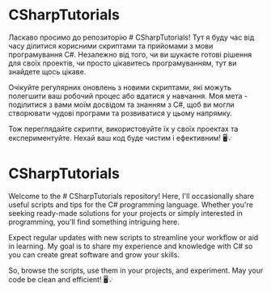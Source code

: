 # CSharpTutorials
Ласкаво просимо до репозиторію # CSharpTutorials! Тут я буду час від часу ділитися корисними скриптами та прийомами з мови програмування C#. Незалежно від того, чи ви шукаєте готові рішення для своїх проектів, чи просто цікавитесь програмуванням, тут ви знайдете щось цікаве.

Очікуйте регулярних оновлень з новими скриптами, які можуть полегшити ваш робочий процес або вдатися у навчання. Моя мета - поділитися з вами моїм досвідом та знанням з C#, щоб ви могли створювати чудові програми та розвиватися у цьому напрямку.

Тож переглядайте скрипти, використовуйте їх у своїх проектах та експериментуйте. Нехай ваш код буде чистим і ефективним! 🖥️💡

# CSharpTutorials
Welcome to the # CSharpTutorials repository! Here, I'll occasionally share useful scripts and tips for the C# programming language. Whether you're seeking ready-made solutions for your projects or simply interested in programming, you'll find something intriguing here.

Expect regular updates with new scripts to streamline your workflow or aid in learning. My goal is to share my experience and knowledge with C# so you can create great software and grow your skills.

So, browse the scripts, use them in your projects, and experiment. May your code be clean and efficient! 🖥️💡

